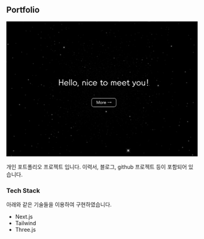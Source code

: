 <!-- ABOUT THE PROJECT -->

## Portfolio

[![Image](/public/title.png)](https://portfolio-xi-ten-17.vercel.app/)

개인 포트폴리오 프로젝트 입니다. 이력서, 블로그, github 프로젝트 등이 포함되어 있습니다.

### Tech Stack

아래와 같은 기술들을 이용하여 구현하였습니다.

- Next.js
- Tailwind
- Three.js
